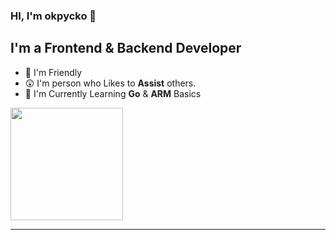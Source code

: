 ### HI, I'm okpycko 👋

## I'm a Frontend & Backend Developer
- 🤯 I'm Friendly
- 😲 I'm person who Likes to **Assist** others.
- 🤔 I'm Currently Learning **Go** & **ARM** Basics


<p>
  <img height="180em" src="https://github-readme-stats.vercel.app/api?username=okpycko&show_icons=true&hide_border=true&&count_private=true&include_all_commits=true&custom_title=okpycko%27s%20Github%20Statistics&theme=github_dark" />
  <imgheight="180em"src="https://githubreadmestats.vercel.app/api/toplangs/username=okpycko&show_icons=true&hide_border=true&&count_private=true&include_all_commits=true&theme=github_dark"/>
  
  
</p>

-----------------------------------
